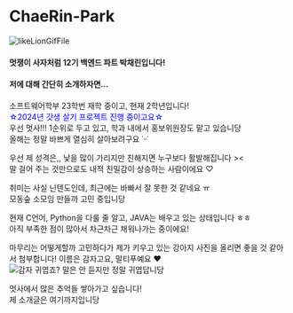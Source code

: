# ChaeRin-Park

![likeLionGifFile](https://github.com/LikeLion-at-CAU-12th/ChaeRin-Park/assets/162853583/da79b34c-b701-454c-9f7f-7a1f9aae5aa2)

#### 멋쟁이 사자처럼 12기 백엔드 파트 박채린입니다!

#### 저에 대해 간단히 소개하자면...
소프트웨어학부 23학번 재학 중이고, 현재 2학년입니다!  
<span style="color:blue">☆2024년 갓생 살기 프로젝트 진행 중이고요☆</span>  
우선 멋사!!! 1순위로 두고 있고, 학과 내에서 홍보위원장도 맡고 있습니당  
올해는 정말 바쁘게 열심히 살아보려구요 ˙ᵕ˙  

우선 제 성격은,, 낯을 많이 가리지만 친해지면 누구보다 활발해집니다 ><  
말 걸어 주는 것만으로도 내적 친밀감이 상승하는 사람이에요 ♡  

취미는 사실 닌텐도인데, 최근에는 바빠서 잘 못한 것 같네요 ㅠ  
모동숲 소모임 만들까 고민 중입니당  

현재 C언어, Python을 다룰 줄 알고, JAVA는 배우고 있는 상태입니다 ㅎㅎ  
아직 부족한 점이 많아서 차근차근 채워나가는 중이에요!  

마무리는 어떻게할까 고민하다가 제가 키우고 있는 강아지 사진을 올리면 좋을 것 같아서 첨부합니다!
이름은 감자고요, 말티푸예요 ♥  
![감자](https://github.com/LikeLion-at-CAU-12th/ChaeRin-Park/assets/162853583/026d9269-440a-4f13-9e01-f657a4ead960)
귀엽죠? 말은 안 듣지만 정말 귀엽답니당  

멋사에서 많은 추억들 쌓아가고 싶습니다!  
제 소개글은 여기까지입니당